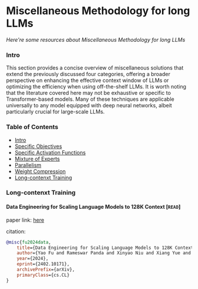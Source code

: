 # Miscellaneous Methodology for long LLMs
*Here're some resources about Miscellaneous Methodology for long LLMs*


### Intro

This section provides a concise overview of miscellaneous solutions that extend the previously discussed four categories, offering a broader perspective on enhancing the effective context window of LLMs or optimizing the efficiency when using off-the-shelf LLMs. It is worth noting that the literature covered here may not be exhaustive or specific to Transformer-based models. Many of these techniques are applicable universally to any model equipped with deep neural networks, albeit particularly crucial for large-scale LLMs.


### Table of Contents
* [Intro](#intro)
* [Specific Objectives](./miscellaneous_sec/spec_objective.md)
* [Specific Activation Functions](./miscellaneous_sec/spec_activation.md)
* [Mixture of Experts](./miscellaneous_sec/moe.md)
* [Parallelism](./miscellaneous_sec/parallel.md)
* [Weight Compression](./miscellaneous_sec/weight_compress.md)
* [Long-contenxt Training](#long-contenxt-training)



### Long-contenxt Training


#### Data Engineering for Scaling Language Models to 128K Context [`READ`]

paper link: [here](https://arxiv.org/pdf/2402.10171.pdf)

citation:

```bibtex
@misc{fu2024data,
    title={Data Engineering for Scaling Language Models to 128K Context}, 
    author={Yao Fu and Rameswar Panda and Xinyao Niu and Xiang Yue and Hannaneh Hajishirzi and Yoon Kim and Hao Peng},
    year={2024},
    eprint={2402.10171},
    archivePrefix={arXiv},
    primaryClass={cs.CL}
}
```



    